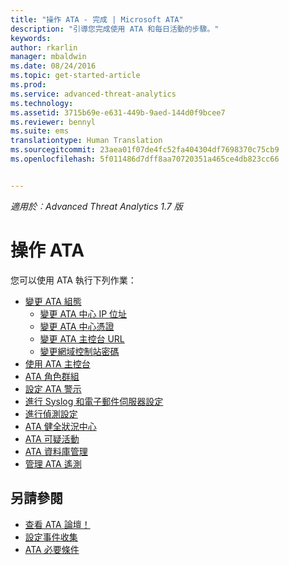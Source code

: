 ```yaml
---
title: "操作 ATA - 完成 | Microsoft ATA"
description: "引導您完成使用 ATA 和每日活動的步驟。"
keywords: 
author: rkarlin
manager: mbaldwin
ms.date: 08/24/2016
ms.topic: get-started-article
ms.prod: 
ms.service: advanced-threat-analytics
ms.technology: 
ms.assetid: 3715b69e-e631-449b-9aed-144d0f9bcee7
ms.reviewer: bennyl
ms.suite: ems
translationtype: Human Translation
ms.sourcegitcommit: 23aea01f07de4fc52fa404304df7698370c75cb9
ms.openlocfilehash: 5f011486d7dff8aa70720351a465ce4db823cc66


---
```


*適用於︰Advanced Threat Analytics 1.7 版*



# 操作 ATA

您可以使用 ATA 執行下列作業：

- [變更 ATA 組態](modifying-ata-configuration.md)
  - [變更 ATA 中心 IP 位址](modifying-ata-config-centerip.md)
  - [變更 ATA 中心憑證](modifying-ata-config-centercert.md)
  - [變更 ATA 主控台 URL](modifying-ata-config-consoleurl.md)
  - [變更網域控制站密碼](modifying-ata-config-dcpassword.md)
- [使用 ATA 主控台](working-with-ata-console.md)
- [ATA 角色群組](ata-role-groups.md)
- [設定 ATA 警示](setting-ata-alerts.md)
- [進行 Syslog 和電子郵件伺服器設定](setting-syslog-email-server-settings.md)
- [進行偵測設定](working-with-detection-settings.md)
- [ATA 健全狀況中心](ata-health-center.md)
- [ATA 可疑活動](working-with-suspicious-activities.md)
- [ATA 資料庫管理](ata-database-management.md)
- [管理 ATA 遙測](manage-telemetry-settings.md)


## 另請參閱

- [查看 ATA 論壇！](https://aka.ms/ata-forum)
- [設定事件收集](configure-event-collection.md)
- [ATA 必要條件](/advanced-threat-analytics/plan-design/ata-prerequisites)




<!--HONumber=Aug16_HO5-->


